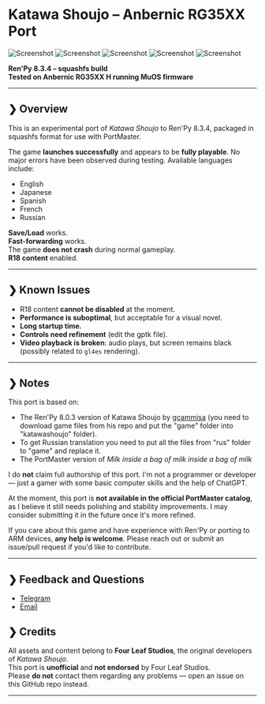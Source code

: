 # Katawa Shoujo – Anbernic RG35XX Port

![Screenshot](https://raw.githubusercontent.com/kokseen1/ks-web-client/main/assets/ui/sd-emi-c.png)
![Screenshot](https://raw.githubusercontent.com/kokseen1/ks-web-client/main/assets/ui/sd-hanako-c.png)
![Screenshot](https://raw.githubusercontent.com/kokseen1/ks-web-client/main/assets/ui/sd-lilly-c.png)
![Screenshot](https://raw.githubusercontent.com/kokseen1/ks-web-client/main/assets/ui/sd-rin-c.png)
![Screenshot](https://raw.githubusercontent.com/kokseen1/ks-web-client/main/assets/ui/sd-shizune-c.png)

**Ren'Py 8.3.4 – squashfs build**  
**Tested on Anbernic RG35XX H running MuOS firmware**

---

## ❯ Overview

This is an experimental port of *Katawa Shoujo* to Ren'Py 8.3.4, packaged in squashfs format for use with PortMaster.

The game **launches successfully** and appears to be **fully playable**. No major errors have been observed during testing. Available languages include:  
- English  
- Japanese  
- Spanish  
- French  
- Russian  

**Save/Load** works.  
**Fast-forwarding** works.  
The game **does not crash** during normal gameplay.  
**R18 content** enabled.

---

## ❯ Known Issues

- R18 content **cannot be disabled** at the moment.  
- **Performance is suboptimal**, but acceptable for a visual novel.  
- **Long startup time.**  
- **Controls need refinement** (edit the gptk file).  
- **Video playback is broken**: audio plays, but screen remains black (possibly related to `gl4es` rendering).

---

## ❯ Notes

This port is based on:  
- The Ren'Py 8.0.3 version of Katawa Shoujo by [gcammisa](https://github.com/gcammisa/KatawaShoujo-RenPy8)  (you need to download game files from his repo and put the "game" folder into "katawashoujo" folder).
- To get Russian translation you need to put all the files from "rus" folder to "game" and replace it.
- The PortMaster version of *Milk inside a bag of milk inside a bag of milk*

I do **not** claim full authorship of this port. I'm not a programmer or developer — just a gamer with some basic computer skills and the help of ChatGPT.

At the moment, this port is **not available in the official PortMaster catalog**, as I believe it still needs polishing and stability improvements. I may consider submitting it in the future once it's more refined.

If you care about this game and have experience with Ren'Py or porting to ARM devices, **any help is welcome**. Please reach out or submit an issue/pull request if you'd like to contribute.

---

## ❯ Feedback and Questions

- [Telegram](t.me/y2kpunk)
- [Email](fedeeeer45@gmail.com)


## ❯ Credits

All assets and content belong to **Four Leaf Studios**, the original developers of *Katawa Shoujo*.  
This port is **unofficial** and **not endorsed** by Four Leaf Studios.  
Please **do not** contact them regarding any problems — open an issue on this GitHub repo instead.

---

